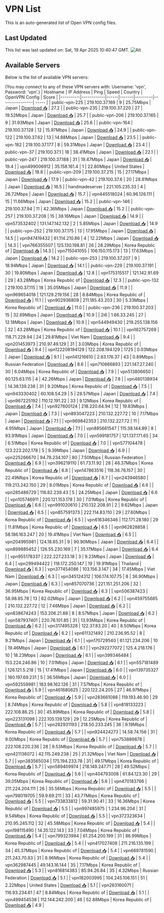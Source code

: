 # VPN List

This is an auto-generated list of Open VPN config files.

## Last Updated

This list was last updated on: Sat, 19 Apr 2025 10:40:47 GMT.
![Alt](https://repobeats.axiom.co/api/embed/186b98318ef1479477931607c1ad7d823f12451f.svg "Repobeats analytics image")

## Available Servers

Below is the list of available VPN servers:

(You may connect to any of these VPN servers with: Username: 'vpn', Password: 'vpn'.)
| Hostname | IP Address | Ping | Speed | Country | OpenVPN Config | Score |
|----------|------------|------|-------|---------|----------------| ----- |
| public-vpn-225 | 219.100.37.169 | 9 | 25.75Mbps | Japan | [Download 📥](./configs/server_0_JP.ovpn) | 27.2 |
| public-vpn-235 | 219.100.37.220 | 27 | 19.52Mbps | Japan | [Download 📥](./configs/server_1_JP.ovpn) | 25.7 |
| public-vpn-206 | 219.100.37.165 | 9 | 31.93Mbps | Japan | [Download 📥](./configs/server_2_JP.ovpn) | 25.6 |
| public-vpn-164 | 219.100.37.128 | 12 | 15.97Mbps | Japan | [Download 📥](./configs/server_3_JP.ovpn) | 24.9 |
| public-vpn-122 | 219.100.37.62 | 13 | 14.88Mbps | Japan | [Download 📥](./configs/server_4_JP.ovpn) | 23.5 |
| public-vpn-182 | 219.100.37.177 | 8 | 59.31Mbps | Japan | [Download 📥](./configs/server_5_JP.ovpn) | 23.4 |
| public-vpn-37 | 219.100.37.1 | 18 | 38.41Mbps | Japan | [Download 📥](./configs/server_6_JP.ovpn) | 22.1 |
| public-vpn-247 | 219.100.37.188 | 31 | 19.47Mbps | Japan | [Download 📥](./configs/server_7_JP.ovpn) | 19.4 |
| vpn499006912 | 35.158.161.4 | 1 | 22.80Mbps | United States | [Download 📥](./configs/server_8_US.ovpn) | 18.8 |
| public-vpn-209 | 219.100.37.215 | 15 | 27.17Mbps | Japan | [Download 📥](./configs/server_9_JP.ovpn) | 17.9 |
| public-vpn-42 | 219.100.37.6 | 20 | 28.81Mbps | Japan | [Download 📥](./configs/server_10_JP.ovpn) | 16.5 |
| handmadeserver | 221.105.235.33 | 4 | 26.72Mbps | Japan | [Download 📥](./configs/server_11_JP.ovpn) | 15.7 |
| vpn445518024 | 60.96.126.111 | 15 | 11.66Mbps | Japan | [Download 📥](./configs/server_12_JP.ovpn) | 15.2 |
| public-vpn-146 | 219.100.37.94 | 11 | 42.36Mbps | Japan | [Download 📥](./configs/server_13_JP.ovpn) | 15.2 |
| public-vpn-257 | 219.100.37.208 | 15 | 38.16Mbps | Japan | [Download 📥](./configs/server_14_JP.ovpn) | 14.9 |
| vpn573532402 | 131.147.142.132 | 2 | 5.85Mbps | Japan | [Download 📥](./configs/server_15_JP.ovpn) | 14.9 |
| public-vpn-252 | 219.100.37.175 | 13 | 17.95Mbps | Japan | [Download 📥](./configs/server_16_JP.ovpn) | 14.5 |
| vpn947419432 | 61.114.210.86 | 4 | 12.22Mbps | Japan | [Download 📥](./configs/server_17_JP.ovpn) | 14.3 |
| vpn766355507 | 125.130.198.81 | 26 | 28.29Mbps | Korea Republic of | [Download 📥](./configs/server_18_KR.ovpn) | 14.3 |
| vpn715041055 | 106.150.115.173 | 13 | 17.63Mbps | Japan | [Download 📥](./configs/server_19_JP.ovpn) | 14.2 |
| public-vpn-253 | 219.100.37.207 | 9 | 18.94Mbps | Japan | [Download 📥](./configs/server_20_JP.ovpn) | 14.1 |
| public-vpn-229 | 219.100.37.191 | 30 | 19.80Mbps | Japan | [Download 📥](./configs/server_21_JP.ovpn) | 12.8 |
| vpn175315517 | 121.142.91.69 | 29 | 43.28Mbps | Korea Republic of | [Download 📥](./configs/server_22_KR.ovpn) | 12.3 |
| public-vpn-132 | 219.100.37.115 | 18 | 35.05Mbps | Japan | [Download 📥](./configs/server_23_JP.ovpn) | 11.9 |
| vpn969654018 | 121.129.219.156 | 28 | 8.84Mbps | Korea Republic of | [Download 📥](./configs/server_24_KR.ovpn) | 11.1 |
| vpn902936809 | 211.185.43.203 | 30 | 5.33Mbps | Korea Republic of | [Download 📥](./configs/server_25_KR.ovpn) | 11.0 |
| public-vpn-236 | 219.100.37.203 | 15 | 32.69Mbps | Japan | [Download 📥](./configs/server_26_JP.ovpn) | 10.9 |
| 2i6 | 1.66.33.245 | 27 | 12.18Mbps | Japan | [Download 📥](./configs/server_27_JP.ovpn) | 10.9 |
| vpn544949430 | 219.255.138.156 | 32 | 43.28Mbps | Korea Republic of | [Download 📥](./configs/server_28_KR.ovpn) | 10.1 |
| vpn182757269 | 118.71.229.94 | 24 | 29.81Mbps | Viet Nam | [Download 📥](./configs/server_29_VN.ovpn) | 9.4 |
| vpn201453973 | 210.97.49.129 | 31 | 3.03Mbps | Korea Republic of | [Download 📥](./configs/server_30_KR.ovpn) | 9.4 |
| vpn122208194129 | 122.208.194.129 | 1725 | 0.03Mbps | Japan | [Download 📥](./configs/server_31_JP.ovpn) | 9.1 |
| vpn141216610 | 2.63.176.37 | 43 | 0.89Mbps | Russian Federation | [Download 📥](./configs/server_32_RU.ovpn) | 8.6 |
| vpn710866893 | 221.147.27.240 | 30 | 6.04Mbps | Korea Republic of | [Download 📥](./configs/server_33_KR.ovpn) | 7.9 |
| vpn513806650 | 60.125.63.115 | 4 | 42.26Mbps | Japan | [Download 📥](./configs/server_34_JP.ovpn) | 7.8 |
| vpn480138934 | 14.38.139.238 | 31 | 9.20Mbps | Korea Republic of | [Download 📥](./configs/server_35_KR.ovpn) | 7.5 |
| vpn943330402 | 60.108.54.29 | 5 | 28.57Mbps | Japan | [Download 📥](./configs/server_36_JP.ovpn) | 7.4 |
| vpn967225192 | 110.12.191.22 | 33 | 9.12Mbps | Korea Republic of | [Download 📥](./configs/server_37_KR.ovpn) | 7.4 |
| vpn927600124 | 218.220.64.94 | 12 | 19.83Mbps | Japan | [Download 📥](./configs/server_38_JP.ovpn) | 7.3 |
| vpn893047223 | 210.132.227.72 | 10 | 7.17Mbps | Japan | [Download 📥](./configs/server_39_JP.ovpn) | 7.1 |
| vpn969842353 | 210.132.227.72 | 11 | 4.95Mbps | Japan | [Download 📥](./configs/server_40_JP.ovpn) | 7.1 |
| vpn885661547 | 115.38.144.89 | 8 | 93.91Mbps | Japan | [Download 📥](./configs/server_41_JP.ovpn) | 7.0 |
| vpn599181757 | 121.137.171.65 | 34 | 6.51Mbps | Korea Republic of | [Download 📥](./configs/server_42_KR.ovpn) | 7.0 |
| vpn577104478 | 123.223.202.178 | 5 | 9.39Mbps | Japan | [Download 📥](./configs/server_43_JP.ovpn) | 6.9 |
| vpn225266670 | 94.78.234.107 | 80 | 7.50Mbps | Russian Federation | [Download 📥](./configs/server_44_RU.ovpn) | 6.9 |
| vpn396219110 | 61.73.11.92 | 28 | 46.37Mbps | Korea Republic of | [Download 📥](./configs/server_45_KR.ovpn) | 6.8 |
| vpn147863516 | 118.36.76.157 | 30 | 22.49Mbps | Korea Republic of | [Download 📥](./configs/server_46_KR.ovpn) | 6.7 |
| vpn243946580 | 119.213.242.150 | 29 | 8.01Mbps | Korea Republic of | [Download 📥](./configs/server_47_KR.ovpn) | 6.6 |
| vpn285486729 | 116.82.239.43 | 5 | 24.25Mbps | Japan | [Download 📥](./configs/server_48_JP.ovpn) | 6.6 |
| vpn105746911 | 220.121.153.178 | 30 | 7.01Mbps | Korea Republic of | [Download 📥](./configs/server_49_KR.ovpn) | 6.6 |
| vpn991020610 | 210.132.208.91 | 2 | 9.62Mbps | Japan | [Download 📥](./configs/server_50_JP.ovpn) | 6.5 |
| vpn857591373 | 222.114.83.110 | 29 | 27.60Mbps | Korea Republic of | [Download 📥](./configs/server_51_KR.ovpn) | 6.5 |
| vpn616346346 | 112.171.28.180 | 29 | 11.81Mbps | Korea Republic of | [Download 📥](./configs/server_52_KR.ovpn) | 6.5 |
| vpn962828858 | 58.186.163.247 | 20 | 19.41Mbps | Viet Nam | [Download 📥](./configs/server_53_VN.ovpn) | 6.5 |
| vpn204995981 | 124.18.65.31 | 9 | 90.90Mbps | Japan | [Download 📥](./configs/server_54_JP.ovpn) | 6.4 |
| vpn899885452 | 126.55.230.169 | 7 | 35.17Mbps | Japan | [Download 📥](./configs/server_55_JP.ovpn) | 6.4 |
| vpn955178337 | 222.227.233.18 | 3 | 9.23Mbps | Japan | [Download 📥](./configs/server_56_JP.ovpn) | 6.4 |
| vpn299494422 | 118.172.250.147 | 19 | 19.91Mbps | Thailand | [Download 📥](./configs/server_57_TH.ovpn) | 6.3 |
| vpn377454086 | 103.156.3.147 | 34 | 17.45Mbps | Viet Nam | [Download 📥](./configs/server_58_VN.ovpn) | 6.3 |
| vpn345124312 | 106.174.107.75 | 8 | 36.90Mbps | Japan | [Download 📥](./configs/server_59_JP.ovpn) | 6.3 |
| vpn857070736 | 221.151.251.206 | 32 | 36.95Mbps | Korea Republic of | [Download 📥](./configs/server_60_KR.ovpn) | 6.3 |
| vpn506387423 | 58.98.85.78 | 13 | 82.02Mbps | Japan | [Download 📥](./configs/server_61_JP.ovpn) | 6.2 |
| vpn459755685 | 210.132.227.72 | 12 | 7.46Mbps | Japan | [Download 📥](./configs/server_62_JP.ovpn) | 6.2 |
| vpn838674243 | 153.206.21.88 | 8 | 8.57Mbps | Japan | [Download 📥](./configs/server_63_JP.ovpn) | 6.2 |
| vpn587937401 | 220.76.101.85 | 31 | 13.93Mbps | Korea Republic of | [Download 📥](./configs/server_64_KR.ovpn) | 6.2 |
| vpn317495328 | 122.37.83.20 | 40 | 8.50Mbps | Korea Republic of | [Download 📥](./configs/server_65_KR.ovpn) | 6.2 |
| vpn611321492 | 210.236.95.52 | 8 | 9.21Mbps | Japan | [Download 📥](./configs/server_66_JP.ovpn) | 6.1 |
| vpn170729540 | 61.121.234.206 | 10 | 19.46Mbps | Japan | [Download 📥](./configs/server_67_JP.ovpn) | 6.1 |
| vpn292277072 | 125.4.218.176 | 10 | 18.23Mbps | Japan | [Download 📥](./configs/server_68_JP.ovpn) | 6.1 |
| vpn399346484 | 153.224.246.86 | 10 | 7.01Mbps | Japan | [Download 📥](./configs/server_69_JP.ovpn) | 6.1 |
| vpn557181489 | 126.121.5.218 | 15 | 17.41Mbps | Japan | [Download 📥](./configs/server_70_JP.ovpn) | 6.0 |
| vpn139735327 | 180.197.69.231 | 5 | 36.56Mbps | Japan | [Download 📥](./configs/server_71_JP.ovpn) | 6.0 |
| vpn592559981 | 183.98.162.126 | 31 | 7.57Mbps | Korea Republic of | [Download 📥](./configs/server_72_KR.ovpn) | 5.9 |
| vpn461680625 | 220.122.24.205 | 27 | 46.97Mbps | Korea Republic of | [Download 📥](./configs/server_73_KR.ovpn) | 5.9 |
| vpn283661088 | 119.193.46.90 | 29 | 8.74Mbps | Korea Republic of | [Download 📥](./configs/server_74_KR.ovpn) | 5.8 |
| vpn818133223 | 222.108.86.25 | 30 | 45.89Mbps | Korea Republic of | [Download 📥](./configs/server_75_KR.ovpn) | 5.8 |
| vpn223131098 | 222.105.139.129 | 29 | 12.25Mbps | Korea Republic of | [Download 📥](./configs/server_76_KR.ovpn) | 5.7 |
| vpn282931193 | 218.50.233.245 | 36 | 9.19Mbps | Korea Republic of | [Download 📥](./configs/server_77_KR.ovpn) | 5.7 |
| vpn924424273 | 14.58.74.156 | 31 | 9.00Mbps | Korea Republic of | [Download 📥](./configs/server_78_KR.ovpn) | 5.7 |
| vpn753889878 | 222.108.220.236 | 28 | 9.53Mbps | Korea Republic of | [Download 📥](./configs/server_79_KR.ovpn) | 5.7 |
| vpn421136072 | 42.115.249.238 | 25 | 21.32Mbps | Viet Nam | [Download 📥](./configs/server_80_VN.ovpn) | 5.7 |
| vpn383565034 | 175.194.233.78 | 31 | 49.17Mbps | Korea Republic of | [Download 📥](./configs/server_81_KR.ovpn) | 5.7 |
| vpn589409974 | 218.149.247.71 | 28 | 49.52Mbps | Korea Republic of | [Download 📥](./configs/server_82_KR.ovpn) | 5.6 |
| vpn404793008 | 61.84.123.30 | 29 | 39.05Mbps | Korea Republic of | [Download 📥](./configs/server_83_KR.ovpn) | 5.6 |
| vpn470183766 | 211.224.204.111 | 26 | 35.56Mbps | Korea Republic of | [Download 📥](./configs/server_84_KR.ovpn) | 5.5 |
| vpn798019705 | 59.9.69.211 | 33 | 43.77Mbps | Korea Republic of | [Download 📥](./configs/server_85_KR.ovpn) | 5.5 |
| vpn733833812 | 59.31.90.41 | 33 | 16.36Mbps | Korea Republic of | [Download 📥](./configs/server_86_KR.ovpn) | 5.5 |
| vpn997485975 | 1.234.96.204 | 31 | 9.54Mbps | Korea Republic of | [Download 📥](./configs/server_87_KR.ovpn) | 5.5 |
| vpn372323634 | 210.95.245.112 | 32 | 45.58Mbps | Korea Republic of | [Download 📥](./configs/server_88_KR.ovpn) | 5.4 |
| vpn198115490 | 14.35.122.143 | 33 | 7.04Mbps | Korea Republic of | [Download 📥](./configs/server_89_KR.ovpn) | 5.4 |
| vpn799323984 | 61.254.200.199 | 31 | 86.99Mbps | Korea Republic of | [Download 📥](./configs/server_90_KR.ovpn) | 5.4 |
| vpn417027408 | 211.216.135.199 | 34 | 45.37Mbps | Korea Republic of | [Download 📥](./configs/server_91_KR.ovpn) | 5.4 |
| vpn669781590 | 211.243.70.83 | 31 | 8.96Mbps | Korea Republic of | [Download 📥](./configs/server_92_KR.ovpn) | 5.4 |
| vpn362987445 | 49.143.16.144 | 35 | 7.17Mbps | Korea Republic of | [Download 📥](./configs/server_93_KR.ovpn) | 5.3 |
| vpn816814383 | 85.94.26.84 | 35 | 4.32Mbps | Russian Federation | [Download 📥](./configs/server_94_RU.ovpn) | 5.1 |
| vpn182003995 | 104.245.106.151 | 51 | 2.22Mbps | United States | [Download 📥](./configs/server_95_US.ovpn) | 5.1 |
| vpn283160071 | 116.93.234.61 | 47 | 8.84Mbps | Korea Republic of | [Download 📥](./configs/server_96_KR.ovpn) | 5.1 |
| vpn499454538 | 112.144.242.200 | 46 | 52.88Mbps | Korea Republic of | [Download 📥](./configs/server_97_KR.ovpn) | 4.9 |

